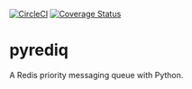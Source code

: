 [![CircleCI](https://circleci.com/gh/okomestudio/pyrediq/tree/development.svg?style=shield)](https://circleci.com/gh/okomestudio/pyrediq/tree/development)
[![Coverage Status](https://coveralls.io/repos/github/okomestudio/pyrediq/badge.svg?branch=development)](https://coveralls.io/github/okomestudio/pyrediq?branch=development)

# pyrediq

A Redis priority messaging queue with Python.
